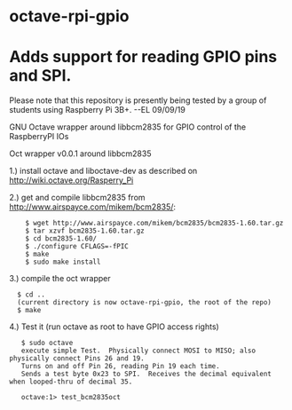 octave-rpi-gpio
===============

Adds support for reading GPIO pins and SPI.
===============

Please note that this repository is presently being tested by a group of students using Raspberry Pi 3B+. --EL 09/09/19

GNU Octave wrapper around libbcm2835 for GPIO control of the RaspberryPI IOs

Oct wrapper v0.0.1 around libbcm2835

1.) install octave and liboctave-dev as described on
    http://wiki.octave.org/Rasperry_Pi

2.) get and compile libbcm2835 from http://www.airspayce.com/mikem/bcm2835/:

```
    $ wget http://www.airspayce.com/mikem/bcm2835/bcm2835-1.60.tar.gz
    $ tar xzvf bcm2835-1.60.tar.gz
    $ cd bcm2835-1.60/
    $ ./configure CFLAGS=-fPIC
    $ make
    $ sudo make install
```

3.) compile the oct wrapper
```
  $ cd ..
  (current directory is now octave-rpi-gpio, the root of the repo)
  $ make
```  
4.) Test it (run octave as root to have GPIO access rights)
```
   $ sudo octave
   execute simple Test.  Physically connect MOSI to MISO; also physically connect Pins 26 and 19.
   Turns on and off Pin 26, reading Pin 19 each time.
   Sends a test byte 0x23 to SPI.  Receives the decimal equivalent when looped-thru of decimal 35.

   octave:1> test_bcm2835oct
```
